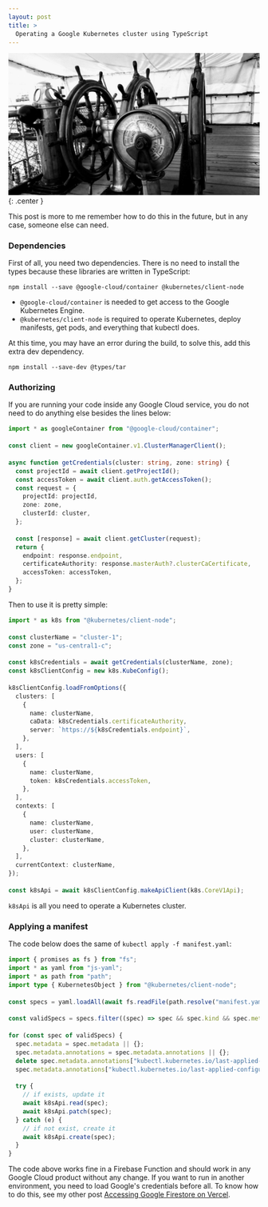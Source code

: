```yaml
---
layout: post
title: >
  Operating a Google Kubernetes cluster using TypeScript
---
```


![kubectl](/public/2022-08-21-operating-a-google-kubernetes-cluster-using-typescript/kubectl.jpg){: .center }

This post is more to me remember how to do this in the future, but in any case, someone else can need.

### Dependencies

First of all, you need two dependencies. There is no need to install the types because these libraries are written in TypeScript:

```shell
npm install --save @google-cloud/container @kubernetes/client-node
```

- `@google-cloud/container` is needed to get access to the Google Kubernetes Engine.
- `@kubernetes/client-node` is required to operate Kubernetes, deploy manifests, get pods, and everything that kubectl does.

At this time, you may have an error during the build, to solve this, add this extra dev dependency.

```shell
npm install --save-dev @types/tar
```

### Authorizing

If you are running your code inside any Google Cloud service, you do not need to do anything else besides the lines below:

```typescript
import * as googleContainer from "@google-cloud/container";

const client = new googleContainer.v1.ClusterManagerClient();

async function getCredentials(cluster: string, zone: string) {
  const projectId = await client.getProjectId();
  const accessToken = await client.auth.getAccessToken();
  const request = {
    projectId: projectId,
    zone: zone,
    clusterId: cluster,
  };

  const [response] = await client.getCluster(request);
  return {
    endpoint: response.endpoint,
    certificateAuthority: response.masterAuth?.clusterCaCertificate,
    accessToken: accessToken,
  };
}
```

Then to use it is pretty simple:

```typescript
import * as k8s from "@kubernetes/client-node";

const clusterName = "cluster-1";
const zone = "us-central1-c";

const k8sCredentials = await getCredentials(clusterName, zone);
const k8sClientConfig = new k8s.KubeConfig();

k8sClientConfig.loadFromOptions({
  clusters: [
    {
      name: clusterName,
      caData: k8sCredentials.certificateAuthority,
      server: `https://${k8sCredentials.endpoint}`,
    },
  ],
  users: [
    {
      name: clusterName,
      token: k8sCredentials.accessToken,
    },
  ],
  contexts: [
    {
      name: clusterName,
      user: clusterName,
      cluster: clusterName,
    },
  ],
  currentContext: clusterName,
});

const k8sApi = await k8sClientConfig.makeApiClient(k8s.CoreV1Api);
```

`k8sApi` is all you need to operate a Kubernetes cluster.

### Applying a manifest

The code below does the same of `kubectl apply -f manifest.yaml`:

```typescript
import { promises as fs } from "fs";
import * as yaml from "js-yaml";
import * as path from "path";
import type { KubernetesObject } from "@kubernetes/client-node";

const specs = yaml.loadAll(await fs.readFile(path.resolve("manifest.yaml"), "utf-8")) as KubernetesObject[];

const validSpecs = specs.filter((spec) => spec && spec.kind && spec.metadata);

for (const spec of validSpecs) {
  spec.metadata = spec.metadata || {};
  spec.metadata.annotations = spec.metadata.annotations || {};
  delete spec.metadata.annotations["kubectl.kubernetes.io/last-applied-configuration"];
  spec.metadata.annotations["kubectl.kubernetes.io/last-applied-configuration"] = JSON.stringify(spec);

  try {
    // if exists, update it
    await k8sApi.read(spec);
    await k8sApi.patch(spec);
  } catch (e) {
    // if not exist, create it
    await k8sApi.create(spec);
  }
}
```

The code above works fine in a Firebase Function and should work in any Google Cloud product without any change. If you want to run in another environment, you need to load Google's credentials before all. To know how to do this, see my other post [Accessing Google Firestore on Vercel](https://nullonerror.org/2021/06/14/accessing-google-firestore-on-vercel/).
